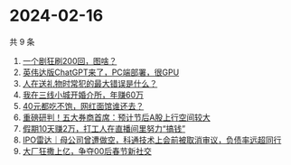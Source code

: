 # 2024-02-16

共 9 条

<!-- BEGIN 36KR -->
<!-- 最后更新时间 2024-02-16 02:07:48 +0800 -->
1. [一个剧狂刷200回，图啥？](https://36kr.com/p/2638220496845954)
1. [英伟达版ChatGPT来了，PC端部署，很GPU](https://36kr.com/p/2647946249387142)
1. [人在送礼物时常犯的最大错误是什么？](https://36kr.com/p/2577385179883144)
1. [我在三线小城开婚介所，年赚60万](https://36kr.com/p/2648005436702983)
1. [40元都吃不饱，网红面馆谁还去？](https://36kr.com/p/2649200942398592)
1. [重磅研判！五大券商首席：预计节后A股上行空间较大](https://36kr.com/p/2648443446705289)
1. [假期10天赚2万，打工人在直播间里努力“搞钱”](https://36kr.com/p/2649084883894532)
1. [IPO雷达｜母公司曾遭做空，科通技术上会前被取消审议，负债率远超同行](https://36kr.com/p/2649142265397506)
1. [大厂狂撒上亿，争夺00后春节新社交](https://36kr.com/p/2647920963255432)
<!-- END 36KR -->